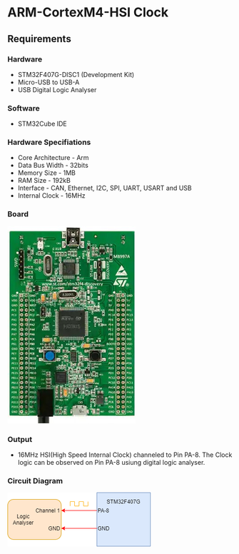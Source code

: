 # ARM-CortexM4-HSI Clock

## Requirements 

### Hardware
* STM32F407G-DISC1 (Development Kit)
* Micro-USB to USB-A
* USB Digital Logic Analyser
### Software
* STM32Cube IDE

### Hardware Specifiations
* Core Architecture - Arm
* Data Bus Width - 32bits
* Memory Size - 1MB
* RAM Size - 192kB
* Interface - CAN, Ethernet, I2C, SPI, UART, USART and USB
* Internal Clock - 16MHz

### Board

![Board](./source/STM32F407G-DISC1.jpg)

### Output

* 16MHz HSI(High Speed Internal Clock) channeled to Pin PA-8. The Clock logic can be observed on Pin PA-8 usiung digital logic analyser.

### Circuit Diagram

![ScreenShot](./source/Circuit-Diagram1.png)

